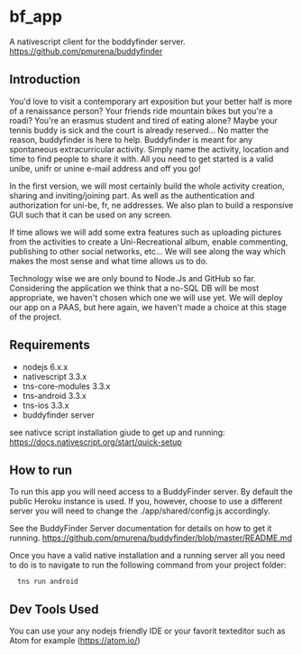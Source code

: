 # bf_app
A nativescript client for the boddyfinder server.
      https://github.com/pmurena/buddyfinder
## Introduction
You'd love to visit a contemporary art exposition but your better half is more of a renaissance person? Your friends ride mountain bikes but you're a roadi? You're an erasmus student and tired of eating alone? Maybe your tennis buddy is sick and the court is already reserved... No matter the reason, buddyfinder is here to help. Buddyfinder is meant for any spontaneous extracurricular activity. Simply name the activity, location and time to find people to share it with. All you need to get started is a valid unibe, unifr or unine e-mail address and off you go!

In the first version, we will most certainly build the whole activity creation, sharing and inviting/joining part. As well as the authentication and authorization for uni-be, fr, ne addresses. We also plan to build a responsive GUI such that it can be used on any screen.

If time allows we will add some extra features such as uploading pictures from the activities to create a Uni-Recreational album, enable commenting, publishing to other social networks, etc... We will see along the way which makes the most sense and what time allows us to do.

Technology wise we are only bound to Node.Js and GitHub so far. Considering the application we think that a no-SQL DB will be most appropriate, we haven't chosen which one we will use yet. We will deploy our app on a PAAS, but here again, we haven't made a choice at this stage of the project.

## Requirements
- nodejs 6.x.x
- nativescript 3.3.x
- tns-core-modules 3.3.x
- tns-android 3.3.x
- tns-ios 3.3.x
- buddyfinder server

see nativce script installation giude to get up and running: https://docs.nativescript.org/start/quick-setup

## How to run
To run this app you will need access to a BuddyFinder server. By default the public Heroku instance is used. If you, however, choose to use a different server you will need to change the ./app/shared/config.js accordingly. 

See the BuddyFinder Server documentation for details on how to get it running. https://github.com/pmurena/buddyfinder/blob/master/README.md

Once you have a valid native installation and a running server all you need to do is to navigate to run the following command from your project folder:

      tns run android

## Dev Tools Used
You can use your any nodejs friendly IDE or your favorit texteditor such as Atom for example (https://atom.io/)
